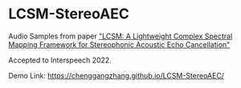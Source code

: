 # LCSM-StereoAEC

Audio Samples from paper ["LCSM: A Lightweight Complex Spectral Mapping Framework for Stereophonic Acoustic Echo Cancellation"](https://arxiv.org/abs/2208.07277)

Accepted to Interspeech 2022.

Demo Link: https://chenggangzhang.github.io/LCSM-StereoAEC/
